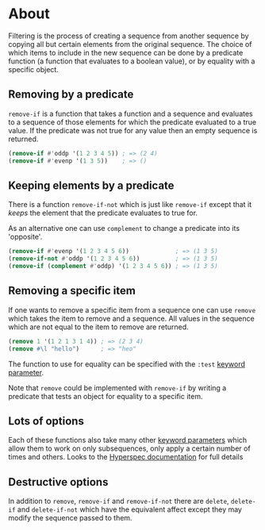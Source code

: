 # About

Filtering is the process of creating a sequence from another sequence by copying all but certain elements from the original sequence.
The choice of which items to include in the new sequence can be done by a predicate function (a function that evaluates to a boolean value), or by equality with a specific object.

## Removing by a predicate

`remove-if` is a function that takes a function and a sequence and evaluates to a sequence of those elements for which the predicate evaluated to a true value.
If the predicate was not true for any value then an empty sequence is returned.

```lisp
(remove-if #'oddp '(1 2 3 4 5)) ; => (2 4)
(remove-if #'evenp '(1 3 5))    ; => ()
```

## Keeping elements by a predicate

There is a function `remove-if-not` which is just like `remove-if` except that it *keeps* the element that the predicate evaluates to true for.

As an alternative one can use `complement` to change a predicate into its 'opposite'.

```lisp
(remove-if #'evenp '(1 2 3 4 5 6))             ; => (1 3 5)
(remove-if-not #'oddp '(1 2 3 4 5 6))          ; => (1 3 5)
(remove-if (complement #'oddp) '(1 2 3 4 5 6)) ; => (1 3 5)
```

## Removing a specific item

If one wants to remove a specific item from a sequence one can use `remove` which takes the item to remove and a sequence.
All values in the sequence which are not equal to the item to remove are returned.

```lisp
(remove 1 '(1 2 1 3 1 4)) ; => (2 3 4)
(remove #\l "hello")      ; => "heo"
```

The function to use for equality can be specified with the `:test` [keyword parameter][concept-named-parameters].

Note that `remove` could be implemented with `remove-if` by writing a predicate that tests an object for equality to a specific item.

## Lots of options

Each of these functions also take many other [keyword parameters][concept-named-parameters] which allow them to work on only subsequences, only apply a certain number of times and others. Looks to the [Hyperspec documentation][hyperspec-remove] for full details


## Destructive options

In addition to `remove`, `remove-if` and `remove-if-not` there are `delete`, `delete-if` and `delete-if-not` which have the equivalent affect except they may modify the sequence passed to them.


[concept-named-parameters]: /tracks/common-lisp/concepts/named-parameters
[hyperspec-remove]: http://www.lispworks.com/documentation/HyperSpec/Body/f_rm_rm.htm

